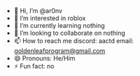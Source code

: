 - 👋 Hi, I’m @ar0nv
- 👀 I’m interested in roblox
- 🌱 I’m currently learning nothing
- 💞️ I’m looking to collaborate on nothing
- 📫 How to reach me discord: aactd email: goldenleafprogram@gmail.com
- 😄 Pronouns: He/Him
- ⚡ Fun fact: no
